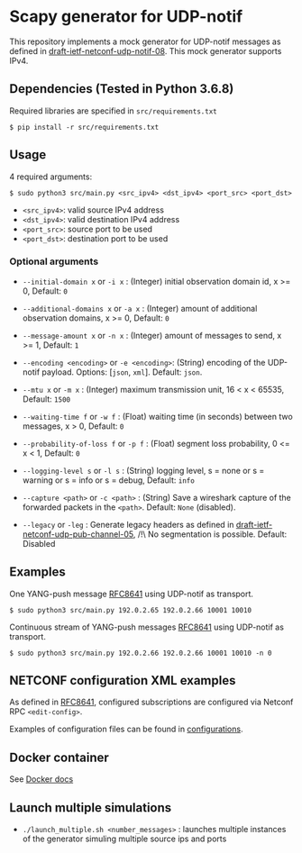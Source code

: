 # Scapy generator for UDP-notif

This repository implements a mock generator for UDP-notif messages as defined in [draft-ietf-netconf-udp-notif-08](https://datatracker.ietf.org/doc/html/draft-ietf-netconf-udp-notif-08). This mock generator supports IPv4.

## Dependencies (Tested in Python 3.6.8)
Required libraries are specified in `src/requirements.txt`
```shell
$ pip install -r src/requirements.txt
```

## Usage

4 required arguments: 
```shell
$ sudo python3 src/main.py <src_ipv4> <dst_ipv4> <port_src> <port_dst>
```

- `<src_ipv4>`: valid source IPv4 address
- `<dst_ipv4>`: valid destination IPv4 address
- `<port_src>`: source port to be used
- `<port_dst>`: destination port to be used

### Optional arguments

- `--initial-domain x` or `-i x` : (Integer) initial observation domain id, x >= 0, Default: `0`

- `--additional-domains x` or `-a x` : (Integer) amount of additional observation domains, x >= 0, Default: `0`

- `--message-amount x` or `-n x` : (Integer) amount of messages to send, x >= 1, Default: `1`

- `--encoding <encoding>` or `-e <encoding>`: (String) encoding of the UDP-notif payload. Options: [`json`, `xml`]. Default: `json`.

- `--mtu x` or `-m x` : (Integer) maximum transmission unit, 16 < x < 65535, Default: `1500`

- `--waiting-time f` or `-w f` : (Float) waiting time (in seconds) between two messages, x > 0, Default: `0`

- `--probability-of-loss f` or `-p f` : (Float) segment loss probability, 0 <= x < 1, Default: `0`

- `--logging-level s` or `-l s` : (String) logging level, s = none or s = warning or s = info or s = debug, Default: `info`

- `--capture <path>` or `-c <path>` : (String) Save a wireshark capture of the forwarded packets in the `<path>`. Default: `None` (disabled).

- `--legacy` or `-leg` : Generate legacy headers as defined in [draft-ietf-netconf-udp-pub-channel-05](https://datatracker.ietf.org/doc/draft-ietf-netconf-udp-pub-channel/), /!\ No segmentation is possible. Default: Disabled

## Examples

One YANG-push message [RFC8641](https://www.rfc-editor.org/rfc/rfc8641) using UDP-notif as transport.
```shell
$ sudo python3 src/main.py 192.0.2.65 192.0.2.66 10001 10010
```

Continuous stream of YANG-push messages [RFC8641](https://www.rfc-editor.org/rfc/rfc8641) using UDP-notif as transport.
```shell
$ sudo python3 src/main.py 192.0.2.66 192.0.2.66 10001 10010 -n 0
```

## NETCONF configuration XML examples

As defined in [RFC8641](https://www.rfc-editor.org/rfc/rfc8641), configured subscriptions are configured via Netconf RPC `<edit-config>`.

Examples of configuration files can be found in [configurations](./src/resources/xml/subscription/).

## Docker container
See [Docker docs](docker)

## Launch multiple simulations
- `./launch_multiple.sh <number_messages>` : launches multiple instances of the generator simuling multiple source ips and ports
